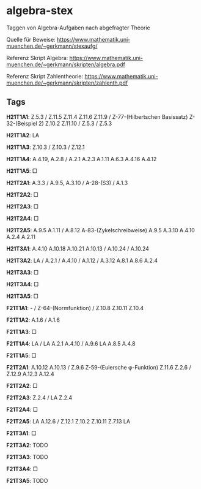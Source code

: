 # algebra-stex

Taggen von Algebra-Aufgaben nach abgefragter Theorie

Quelle für Beweise: https://www.mathematik.uni-muenchen.de/~gerkmann/stexaufg/

Referenz Skript Algebra: https://www.mathematik.uni-muenchen.de/~gerkmann/skripten/algebra.pdf

Referenz Skript Zahlentheorie: https://www.mathematik.uni-muenchen.de/~gerkmann/skripten/zahlenth.pdf

## Tags

**H21T1A1**: Z.5.3 / Z.11.5 Z.11.4 Z.11.6 Z.11.9 / Z-77-(Hilbertschen Basissatz) Z-32-(Beispiel 2) Z.10.2 Z.11.10 / Z.5.3 / Z.5.3 

**H21T1A2**: LA

**H21T1A3**: Z.10.3 / Z.10.3 / Z.12.1

**H21T1A4**: A.4.19, A.2.8 / A.2.1 A.2.3 A.1.11 A.6.3 A.4.16 A.4.12

**H21T1A5**: □

**H21T2A1**: A.3.3 / A.9.5, A.3.10 / A-28-(S3) / A.1.3

**H21T2A2**: □

**H21T2A3**: □

**H21T2A4**: □

**H21T2A5**: A.9.5 A.1.11 / A.8.12 A-83-(Zykelschreibweise) A.9.5 A.3.10 A.4.10 A.2.4 A.2.11

**H21T3A1**: A.4.10 A.10.18 A.10.21 A.10.13 / A.10.24 / A.10.24

**H21T3A2**: LA / A.2.1 / A.4.10 / A.1.12 / A.3.12 A.8.1 A.8.6 A.2.4

**H21T3A3**: □

**H21T3A4**: □

**H21T3A5**: □

**F21T1A1**: - / Z-64-(Normfunktion) / Z.10.8 Z.10.11 Z.10.4 

**F21T1A2**: A.1.6 / A.1.6

**F21T1A3**: □

**F21T1A4**: LA / LA A.2.1 A.4.10 / A.9.6 LA A.8.5 A.4.8

**F21T1A5**: □

**F21T2A1**: A.10.12 A.10.13 / Z.9.6 Z-59-(Eulersche φ-Funktion) Z.11.6 Z.2.6 / Z.12.9 A.12.3 A.12.4

**F21T2A2**: □

**F21T2A3**: Z.2.4 / LA Z.2.4

**F21T2A4**: □

**F21T2A5**: LA A.12.6 / Z.12.1 Z.10.2 Z.10.11 Z.7.13 LA

**F21T3A1**: □

**F21T3A2**: TODO

**F21T3A3**: TODO

**F21T3A4**: □

**F21T3A5**: TODO

